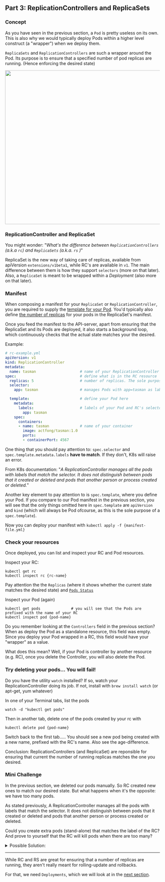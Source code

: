 ## Part 3: ReplicationControllers and ReplicaSets


### Concept ###

As you have seen in the previous section, a `Pod` is pretty useless on its own. This is also why we would typically deploy Pods within a higher level construct (a "wrapper") when we deploy them.

`ReplicaSets` and `ReplicationControllers` are such a wrapper around the Pod. Its purpose is to ensure that a specified number of pod replicas are running. (Hence enforcing the desired state)

<img src="https://github.com/actfong/k8s-workshop/blob/master/k8s-replica-set.png?raw=true" width="700" height="500"/>


### ReplicationController and ReplicaSet ###

You might wonder: "*What's the difference between `ReplicationControllers` (a.k.a `rc`) and `ReplicaSets` (a.k.a. `rs` )*"

ReplicaSet is the new way of taking care of replicas, available from apiVersion `extensions/v1beta1`, while RC's are available in `v1`.
The main difference between them is how they support `selectors` (more on that later). Also, a `ReplicaSet` is meant to be wrapped within a *Deployment* (also more on that later).


### Manifest ###

When composing a manifest for your `ReplicaSet` or `ReplicationController`, you are required to supply the [template for your Pod](https://kubernetes.io/docs/concepts/workloads/controllers/replicationcontroller/#pod-template). You'd typically also define [the number of replicas](https://kubernetes.io/docs/concepts/workloads/controllers/replicationcontroller/#multiple-replicas) for your pods in the ReplicaSet's manifest.

Once you feed the manifest to the API-server, apart from ensuring that the ReplicaSet and its Pods are deployed, it also starts a background loop, which continuously checks that the actual state matches your the desired.

Example:

```yml
# rc-example.yml
apiVersion: v1
kind: ReplicationController
metadata:
  name: tasman                    # name of your ReplicationController
spec:                             # define what is in the RC resource
  replicas: 5                     # number of replicas. The sole purpose of an RC
  selector:
    app: tasman                   # manages Pods with app=tasman as label

  template:                       # define your Pod here
    metadata:
      labels:                     # labels of your Pod and RC's selector must match
        app: tasman
    spec:
      containers:
      - name: tasman              # name of your container
        image: actfong/tasman:1.0
        ports:
        - containerPort: 4567

```

One thing that you should pay attention to: `spec.selector` and `spec.template.metadata.labels` **have to match**. If they don't, K8s will raise an error.

From K8s documentation: "*A ReplicationController manages all the pods with labels that match the selector. It does not distinguish between pods that it created or deleted and pods that another person or process created or deleted.*"

Another key element to pay attention to is `spec.template`, where you define your Pod. If you compare to our Pod manifest in the previous section, you will see that the only things omitted here in `spec.template` are `apiVersion` and `kind` (which will always be Pod ofcourse, as this is the sole purpose of a `spec.template`).

Now you can deploy your manifest with `kubectl apply -f {manifest-file.yml}`

### Check your resources ###

Once deployed, you can list and inspect your RC and Pod resources.

Inspect your RC:
```
kubectl get rc
kubectl inspect rc {rc-name}
```
Pay attention the the `Replicas` (where it shows whether the current state matches the desired state) and [`Pods Status`](https://kubernetes.io/docs/concepts/workloads/pods/pod-lifecycle/#pod-phase)

Inspect your Pod (again)
```
kubectl get pods              # you will see that the Pods are prefixed with the name of your RC
kubectl inspect pod {pod-name}
```

Do you remember looking at the `Controllers` field in the previous section? When as deploy the Pod as a standalone resource, this field was empty. Since you deploy your Pod wrapped in a RC, this field would have your "wrapper" as a value.

What does this mean? Well, if your Pod is controller by another resource (e.g. RC), once you delete the Controller, you will also delete the Pod.

### Try deleting your pods... You will fail! ###

Do you have the utility `watch` installed? If so, watch your ReplicationController doing its job.
If not, install with `brew install watch` (or apt-get, yum whatever)

In one of your Terminal tabs, list the pods
```
watch -d "kubectl get pods"
```

Then in another tab, delete one of the pods created by your rc with
```
kubectl delete pod {pod-name}
```
Switch back to the first tab..... You should see a new pod being created with a new name, prefixed with the RC's name. Also see the age-difference.

Conclusion: ReplicationControllers (and ReplicaSet) are reponsible for ensuring that current the number of running replicas matches the one you desired.

### Mini Challenge ###

In the previous section, we deleted our pods manually. So RC created new ones to match our desired state. But what happens when it's the opposite: we have too many pods.

As stated previously, A ReplicationController manages all the pods with labels that match the selector. It does not distinguish between pods that it created or deleted and pods that another person or process created or deleted.

Could you create extra pods (stand-alone) that matches the label of the RC? And prove to yourself that the RC will kill pods when there are too many?

<details>
<summary>Possible Solution:</summary>

<br/>
To simulate such situation, the key is to make sure that the `labels` of your Pod matches the `selectors` of the ReplicationController. So based on the previous rc-example.yml, you might want to have a Pod like this:

<pre>
# foobar-pod.yml
apiVersion: v1
kind: Pod
metadata:
  name: foobar
  labels:
    app: tasman
spec:
  containers:
  - name: tasman
    image: actfong/tasman:1.0
    ports:
      - containerPort: 4567
</pre>

Then deploy by:
```
kubectl create -f foobar-pod.yml
```

To watch ReplicationController evict pods to keep the desired state, you could again use `watch`
```
watch -d "kubectl get pods"
```

Also, use
```
kubectl describe rc {rc-name}
```
to see the events within your RC. You should see at the bottom that it has evicted a Pod with a specific name.
</details>

---

While RC and RS are great for ensuring that a number of replicas are running, they aren't really meant for rolling-update and rollbacks.

For that, we need `Deployments`, which we will look at in the [next section](https://actfong.github.io/k8s-workshop/Part-4-Deployments).

